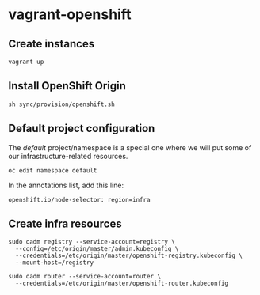 # vagrant-openshift

## Create instances

```
vagrant up
```

## Install OpenShift Origin

```
sh sync/provision/openshift.sh
```

## Default project configuration

The *default* project/namespace is a special one where we will put some of our infrastructure-related resources.

```
oc edit namespace default
```

In the annotations list, add this line:

```
openshift.io/node-selector: region=infra
```

## Create infra resources

```
sudo oadm registry --service-account=registry \
  --config=/etc/origin/master/admin.kubeconfig \
  --credentials=/etc/origin/master/openshift-registry.kubeconfig \
  --mount-host=/registry
```

```
sudo oadm router --service-account=router \
  --credentials=/etc/origin/master/openshift-router.kubeconfig
```
